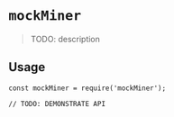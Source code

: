 # `mockMiner`

> TODO: description

## Usage

```
const mockMiner = require('mockMiner');

// TODO: DEMONSTRATE API
```
